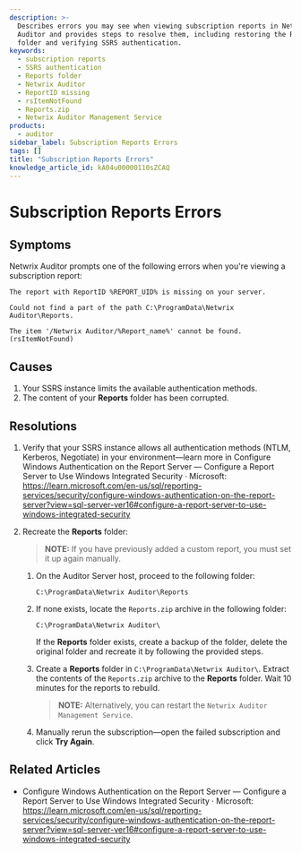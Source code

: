 ```yaml
---
description: >-
  Describes errors you may see when viewing subscription reports in Netwrix
  Auditor and provides steps to resolve them, including restoring the Reports
  folder and verifying SSRS authentication.
keywords:
  - subscription reports
  - SSRS authentication
  - Reports folder
  - Netwrix Auditor
  - ReportID missing
  - rsItemNotFound
  - Reports.zip
  - Netwrix Auditor Management Service
products:
  - auditor
sidebar_label: Subscription Reports Errors
tags: []
title: "Subscription Reports Errors"
knowledge_article_id: kA04u00000110sZCAQ
---
```


# Subscription Reports Errors

## Symptoms

Netwrix Auditor prompts one of the following errors when you're viewing a subscription report:

```
The report with ReportID %REPORT_UID% is missing on your server.
```

```
Could not find a part of the path C:\ProgramData\Netwrix Auditor\Reports.
```

```
The item '/Netwrix Auditor/%Report_name%' cannot be found.(rsItemNotFound)
```

## Causes

1. Your SSRS instance limits the available authentication methods.
2. The content of your **Reports** folder has been corrupted.

## Resolutions

1. Verify that your SSRS instance allows all authentication methods (NTLM, Kerberos, Negotiate) in your environment—learn more in Configure Windows Authentication on the Report Server — Configure a Report Server to Use Windows Integrated Security · Microsoft:  
   https://learn.microsoft.com/en-us/sql/reporting-services/security/configure-windows-authentication-on-the-report-server?view=sql-server-ver16#configure-a-report-server-to-use-windows-integrated-security

2. Recreate the **Reports** folder:

   > **NOTE:** If you have previously added a custom report, you must set it up again manually.

   1. On the Auditor Server host, proceed to the following folder:
      ```
      C:\ProgramData\Netwrix Auditor\Reports
      ```
   2. If none exists, locate the `Reports.zip` archive in the following folder:
      ```
      C:\ProgramData\Netwrix Auditor\
      ```
      If the **Reports** folder exists, create a backup of the folder, delete the original folder and recreate it by following the provided steps.
   3. Create a **Reports** folder in `C:\ProgramData\Netwrix Auditor\`. Extract the contents of the `Reports.zip` archive to the **Reports** folder. Wait 10 minutes for the reports to rebuild.

      > **NOTE:** Alternatively, you can restart the `Netwrix Auditor Management Service`.
   4. Manually rerun the subscription—open the failed subscription and click **Try Again**.

## Related Articles

- Configure Windows Authentication on the Report Server — Configure a Report Server to Use Windows Integrated Security · Microsoft:  
  https://learn.microsoft.com/en-us/sql/reporting-services/security/configure-windows-authentication-on-the-report-server?view=sql-server-ver16#configure-a-report-server-to-use-windows-integrated-security
